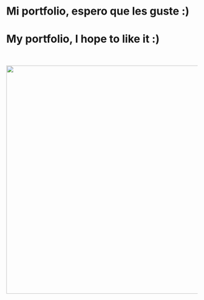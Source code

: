 # Mi portfolio, espero que les guste :)

# My portfolio, I hope to like it :)
<br/>
<br/>
<img height='600' width='800' src='https://raw.githubusercontent.com/Pabl088/Portfolio/master/src/Components/Projects/Images/Portfolio.png'>
